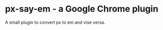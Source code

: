 px-say-em - a Google Chrome plugin
====================================

A small plugin to convert px to em and vise versa.

